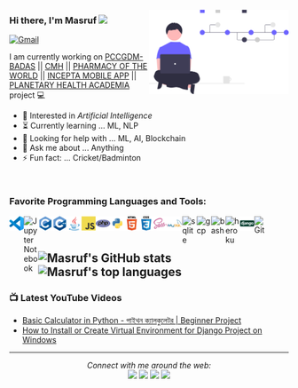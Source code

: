 <a href="#"><img align="right" width="50%" height="auto" src="./images/undraw_version_control_re_mg66.svg" height="175px"/></a>

### Hi there, I'm Masruf <img src="https://raw.githubusercontent.com/MartinHeinz/MartinHeinz/master/wave.gif" width="20px">
[![Gmail](https://img.shields.io/badge/%20-Send%20Mail-black?color=14171A&labelColor=0366d6&logo=gmail&logoColor=ffffff)](mailto:masruf.jaman@northsouth.edu)
<br/>

I am currently working on [PCCGDM-BADAS](https://pccgdm-badas.com/login) || [CMH](https://cmhhfclinic.com/login) || [PHARMACY OF THE WORLD](https://pharmacyoftheworld.com/) || [INCEPTA MOBILE APP]() || [PLANETARY HEALTH ACADEMIA](https://planetaryhealthacademia.org/) project 💻
- 📢 Interested in *Artificial Intelligence*
- ⏳ Currently learning ... ML, NLP
- 🤔 Looking for help with ... ML, AI, Blockchain
- 💬 Ask me about ... Anything
- ⚡ Fun fact: ... Cricket/Badminton
<br/>

### Favorite Programming Languages and Tools:

<!-- Tools -->
<img align="left" alt="Visual Studio Code" width="26px" src="https://raw.githubusercontent.com/github/explore/80688e429a7d4ef2fca1e82350fe8e3517d3494d/topics/visual-studio-code/visual-studio-code.png" />
<img align="left" alt="Jupyter Notebook" width="26px" src="https://upload.wikimedia.org/wikipedia/commons/thumb/3/38/Jupyter_logo.svg/66px-Jupyter_logo.svg.png" />

<!-- Programming Languages -->
<img align="left" alt="c" width="26px" src="https://raw.githubusercontent.com/devicons/devicon/master/icons/c/c-original.svg" />
<img align="left" alt="cplusplus" width="26px" src="https://raw.githubusercontent.com/devicons/devicon/master/icons/cplusplus/cplusplus-original.svg" />
<!-- csharp, go -->
<img align="left" alt="java" width="26px" src="https://raw.githubusercontent.com/devicons/devicon/master/icons/java/java-original.svg" />
<img align="left" alt="javascript" width="26px" src="https://raw.githubusercontent.com/devicons/devicon/master/icons/javascript/javascript-original.svg" />
<!-- typescript -->
<img align="left" alt="Python" width="26px" src="https://raw.githubusercontent.com/devicons/devicon/master/icons/php/php-original.svg" />
<!-- perl, ruby, scala -->
<img align="left" alt="Python" width="26px" src="https://raw.githubusercontent.com/github/explore/80688e429a7d4ef2fca1e82350fe8e3517d3494d/topics/python/python.png" />
<!-- swift, objectivec, clojure, rust, haskell, coffescript, elixir, erlang -->

<!-- Frontend Development -->
<!-- vuejs, react, svelte, angularjs, angular, backbonejs, bootstrap, vuetify -->
<img align="left" alt="html5" width="26px" src="https://raw.githubusercontent.com/devicons/devicon/master/icons/html5/html5-original-wordmark.svg" />
<img align="left" alt="css3" width="26px" src="https://raw.githubusercontent.com/devicons/devicon/master/icons/css3/css3-original-wordmark.svg" />
<!-- pug, gulp -->
<img align="left" alt="sass" width="26px" src="https://raw.githubusercontent.com/devicons/devicon/master/icons/sass/sass-original.svg" />
<!-- redux, webpack, babel, tailwind, materialize, bulma, gtk, qt, wx_widgets, ember -->

<!-- Backend Development -->
<!-- nodejs, spring, express, graphql, kafka, solr, rabbitMQ, hadoop, nginx, openresty -->

<!-- Mobile App Development -->
<!-- android, flutter, dart, kotlin, nativescript, xamarin, reactnative, ionic, apachecordova -->

<!-- AI/ML -->
<!-- tensorflow, pytorch, opencv, scikit_learn -->

<!-- Database -->
<!-- mongodb -->
<img align="left" alt="mysql" width="26px" src="https://raw.githubusercontent.com/devicons/devicon/master/icons/mysql/mysql-original-wordmark.svg" />
<!-- postgresql, redis, oracle, cassandra, couchdb, hive, realm, mariadb, cockroachdb, elasticsearch -->
<img align="left" alt="sqlite" width="26px" src="https://www.vectorlogo.zone/logos/sqlite/sqlite-icon.svg" />
<!-- mssql -->

<!-- Data Visualization -->
<!-- d3js, chartjs, canvasjs, kibana, grafana -->

<!-- Devops -->
<!-- aws, docker, jenkins  -->
<img align="left" alt="gcp" width="26px" src="https://www.vectorlogo.zone/logos/google_cloud/google_cloud-icon.svg" />
<!-- kubernetes -->
<img align="left" alt="bash" width="26px" src="https://www.vectorlogo.zone/logos/gnu_bash/gnu_bash-icon.svg" />
<!-- azure, vagrant, circleci, travisci -->

<!-- Backend as a Service(BaaS) -->
<!-- firebase, appwrite, amplify -->
<img align="left" alt="heroku" width="26px" src="https://www.vectorlogo.zone/logos/heroku/heroku-icon.svg" />

<!-- Framework -->
<img align="left" alt="django" width="26px" src="https://raw.githubusercontent.com/devicons/devicon/master/icons/django/django-original.svg" />
<!-- dotnet, electron, symfony. laravel, codeigniter, rails, flask, quasar -->

<!-- Testing -->
<!-- cypress, selenium, jest, mocha, puppeteer, karma, jasmine -->

<!-- Software -->
<!-- illustrator, photoshop, xd, figma, blender, sketch, invision, framer, matlab, postman -->

<!-- Static Site Generators -->
<!-- gatsby, gridsome, hugo, jekyll, nextjs, nuxtjs, 11ty, scully, sculpin, sapper, vuepress, hexo, middleman -->

<!-- Game Engines -->
<!-- unity, unreal -->

<!-- Automation -->
<!-- zapier -->

<!-- Other -->
<!-- linux -->
<img align="left" alt="Git" width="26px" src="https://www.vectorlogo.zone/logos/git-scm/git-scm-icon.svg" />
<!-- arduino -->
<br/>
<br/>

![Masruf's GitHub stats](https://github-readme-stats.vercel.app/api?username=masrufjaman&show_icons=true&hide_border=true)
![Masruf's top languages](https://github-readme-stats.vercel.app/api/top-langs/?username=masrufjaman&layout=compact&hide_border=true)
---

### 📺 Latest YouTube Videos
<!-- YOUTUBE:START -->
- [Basic Calculator in Python - পাইথন ক্যালকুলেটর | Beginner Project](https://www.youtube.com/watch?v=61N56PwXxZY)
- [How to Install or Create Virtual Environment for Django Project on Windows](https://www.youtube.com/watch?v=wbMXVEvSczY)
<!-- YOUTUBE:END -->
---

<p align="center">
  <i>Connect with me around the web:</i><br>
  <a href="http://mjrabbi.blogspot.com/" target="_blank"><img width="36px" src="https://img.icons8.com/fluent/48/000000/domain.png"/></a>
  <a href="https://www.linkedin.com/in/masruf-jaman/" target="_blank"><img width="36px" src="https://img.icons8.com/fluent/48/000000/linkedin.png"/></a>
  <a href="https://twitter.com/JamanMasruf" target="_blank"><img width="36px" src="https://img.icons8.com/fluent/48/000000/twitter.png"/></a>
  <a href="https://www.youtube.com/channel/UC6ZdJDkfBJlTHrQExP0Xx3w" target="_blank"><img width="36px" src="https://img.icons8.com/color/48/000000/youtube-play.png"/></a>
  <br>
</p>
